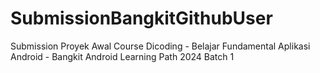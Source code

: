 # SubmissionBangkitGithubUser
Submission Proyek Awal Course Dicoding - Belajar Fundamental Aplikasi Android - Bangkit Android Learning Path 2024 Batch 1
